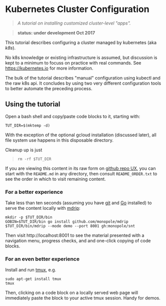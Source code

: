 # Kubernetes Cluster Configuration

> _A tutorial on installing customized cluster-level
> "apps"._

> __status: under development Oct 2017__

This tutorial describes configuring a cluster managed
by kubernetes (aka _k8s_).

No k8s knowledge or existing infrastructure is assumed,
but discussion is kept to a minimum to focuss on
practice with real commands.  See https://kubernetes.io
for more information.

The bulk of the tutorial describes "manual"
configuration using kubectl and the raw k8s api.  It
concludes by using two very different configuration
tools to better automate the preceding process.

## Using the tutorial

Open a bash shell and copy/paste code blocks
to it, starting with:

<!-- @makeWorkingDir -->
```
TUT_DIR=$(mktemp -d)
```

With the exception of the optional gcloud installation
(discussed later), all file system use
happens in this disposable directory.

Cleanup up is just

> ```
> rm -rf $TUT_DIR
> ```

If you are viewing this content in its raw form on
[github repo UX](https://github.com/monopole/snt), you
can start with the `README.md` in any directory, then
consult `README_ORDER.txt` to see the order in which to
visit remaining content.

### For a better experience

Take less than ten seconds (assuming you have
[git](https://git-scm.com/downloads) and
[Go](https://golang.org/doc/install) installed) to
serve the content locally with
[mdrip](https://github.com/monopole/mdrip):

```
mkdir -p $TUT_DIR/bin
GOBIN=$TUT_DIR/bin go install github.com/monopole/mdrip
$TUT_DIR/bin/mdrip --mode demo --port 8001 gh:monopole/snt
```

Then visit http://localhost:8001 to see the material
presented with a navigation menu, progress checks,
and and one-click copying of code blocks.

### For an even better experience

Install and run [tmux](https://github.com/tmux/tmux/wiki),
e.g.

```
sudo apt-get install tmux
tmux
```

Then, clicking on a code block on a locally served web
page will immediately paste the block to your active
tmux session.  Handy for demos.
